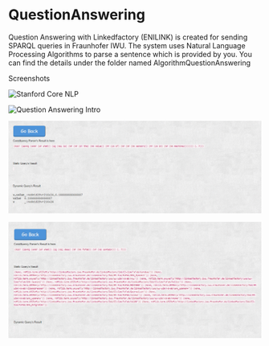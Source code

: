 # QuestionAnswering

Question Answering with Linkedfactory (ENILINK) is created for sending SPARQL queries in Fraunhofer IWU. 
The system uses Natural Language Processing Algorithms to parse a sentence which is provided by you. 
You can find the details under the folder named AlgorithmQuestionAnswering

Screenshots

![Stanford Core NLP](https://github.com/zointblackbriar/QuestionAnswering/tree/master/img/stanford_core_nlp.png)


![Question Answering Intro](https://github.com/zointblackbriar/QuestionAnswering/tree/master/img/Question_Answering_Intro.png)


![Question Answering Result](https://github.com/zointblackbriar/QuestionAnswering/blob/tree/img/Question_Answering_Result.png)


![Question Answering Static Result](https://github.com/zointblackbriar/QuestionAnswering/blob/tree/img/Question_Answering_Static_Result.png)
